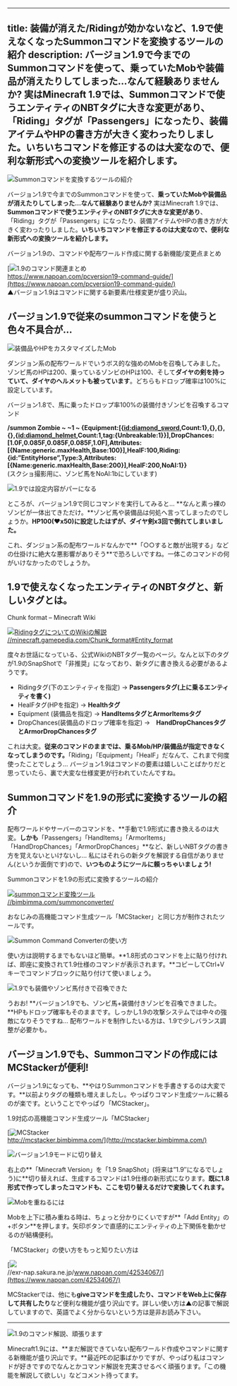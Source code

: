 
---
title: 装備が消えた/Ridingが効かないなど、1.9で使えなくなったSummonコマンドを変換するツールの紹介
description: バージョン1.9で今までのSummonコマンドを使って、乗っていたMobや装備品が消えたりしてしまった…なんて経験ありませんか? 実はMinecraft 1.9では、Summonコマンドで使うエンティティのNBTタグに大きな変更があり、「Riding」タグが「Passengers」になったり、装備アイテムやHPの書き方が大きく変わったりしました。いちいちコマンドを修正するのは大変なので、便利な新形式への変換ツールを紹介します。
---

![Summonコマンドを変換するツールの紹介](https://cdn-ak.f.st-hatena.com/images/fotolife/s/sasigume/20210208/20210208095729.png)

バージョン1.9で今までのSummonコマンドを使って、**乗っていたMobや装備品が消えたりしてしまった…なんて経験ありませんか?** 実はMinecraft 1.9では、**Summonコマンドで使うエンティティのNBTタグに大きな変更があり**、「Riding」タグが「Passengers」になったり、装備アイテムやHPの書き方が大きく変わったりしました。**いちいちコマンドを修正するのは大変なので、便利な新形式への変換ツールを紹介します。**

バージョン1.9の、コマンドや配布ワールド作成に関する新機能/変更点まとめ

[![1.9のコマンド関連まとめ](https://cdn-ak.f.st-hatena.com/images/fotolife/s/sasigume/20210208/20210208122409.png)  
https://www.napoan.com/pcversion19-command-guide/](https://www.napoan.com/pcversion19-command-guide/)  
▲バージョン1.9はコマンドに関する新要素/仕様変更が盛り沢山。

## バージョン1.9で従来のsummonコマンドを使うと色々不具合が…

![装備品やHPをカスタマイズしたMob](https://cdn-ak.f.st-hatena.com/images/fotolife/s/sasigume/20210208/20210208095620.png)

ダンジョン系の配布ワールドでいうボス的な強めのMobを召喚してみました。ゾンビ馬のHPは200、乗っているゾンビのHPは100、そして**ダイヤの剣を持っていて、ダイヤのヘルメットも被っています**。どちらもドロップ確率は100%に設定しています。

バージョン1.8で、馬に乗ったドロップ率100%の装備付きゾンビを召喚するコマンド

**/summon Zombie ~ ~1 ~ {Equipment:\[{[id:diamond\_sword](http://blog.hatena.ne.jp/diamond_sword/),Count:1},{},{},{},{[id:diamond\_helmet](http://blog.hatena.ne.jp/diamond_helmet/),Count:1,tag:{Unbreakable:1}}\],DropChances:\[1.0F,0.085F,0.085F,0.085F,1.0F\],Attributes:\[{Name:generic.maxHealth,Base:100}\],HealF:100,Riding:{id:”EntityHorse”,Type:3,Attributes:\[{Name:generic.maxHealth,Base:200}\],HealF:200,NoAI:1}}**  
(スクショ撮影用に、ゾンビ馬をNoAI:1bにしています)

![1.9では設定内容がパーになる](https://cdn-ak.f.st-hatena.com/images/fotolife/s/sasigume/20210208/20210208095933.png)

ところが、バージョン1.9で同じコマンドを実行してみると… **なんと素っ裸のゾンビが一体出てきただけ。**ゾンビ馬や装備品は何処へ言ってしまったのでしょうか。**HP100(♥x50)に設定したはずが、ダイヤ剣x3回で倒れてしまいました。**

これ、ダンジョン系の配布ワールドなんかで**「○○すると敵が出現する」などの仕掛けに絶大な悪影響がありそう**で恐ろしいですね。一体このコマンドの何がいけなかったのでしょうか。

## 1.9で使えなくなったエンティティのNBTタグと、新しいタグとは。

Chunk format – Minecraft Wiki

[![RidingタグについてのWikiの解説](https://cdn-ak.f.st-hatena.com/images/fotolife/s/sasigume/20210208/20210208111635.jpg)  
//minecraft.gamepedia.com/Chunk\_format#Entity\_format](http://minecraft.gamepedia.com/Chunk_format#Entity_format)

度々お世話になっている、公式WikiのNBTタグ一覧のページ。なんと以下のタグが1.9のSnapShotで「非推奨」になっており、新タグに書き換える必要があるようです。

*   Ridingタグ(下のエンティティを指定) → **Passengersタグ(上に乗るエンティティを書く)**
*   HealFタグ(HPを指定) → **Healthタグ**
*   Equipment (装備品を指定) → **HandItemsタグとArmorItemsタグ**
*   DropChances(装備品のドロップ確率を指定) →　**HandDropChancesタグとArmorDropChancesタグ**

これは大変。**従来のコマンドのままでは、乗るMob/HP/装備品が指定できなくなってしまうのです。**「Riding」「Equipment」「HealF」だなんて、これまで何度使ったことでしょう… バージョン1.9はコマンドの要素は嬉しいことばかりだと思っていたら、裏で大変な仕様変更が行われていたんですね。

## Summonコマンドを1.9の形式に変換するツールの紹介

配布ワールドやサーバーのコマンドを、**手動で1.9形式に書き換えるのは大変。**しかも**「Passengers」「HandItems」「ArmorItems」「HandDropChances」「ArmorDropChances」**など、新しいNBTタグの書き方を覚えないといけないし… 私にはそれらの新タグを解説する自信がありません(というか面倒です)ので、**いつものようにツールに頼っちゃいましょう!**

Summonコマンドを1.9の形式に変換するツールの紹介

[![summonコマンド変換ツール](https://cdn-ak.f.st-hatena.com/images/fotolife/s/sasigume/20210208/20210208100300.jpg)  
//bimbimma.com/summonconverter/](http://bimbimma.com/summonconverter/)

おなじみの高機能コマンド生成ツール「MCStacker」と同じ方が制作されたツールです。

![Summon Command Converterの使い方](https://cdn-ak.f.st-hatena.com/images/fotolife/s/sasigume/20210208/20210208100437.jpg)

使い方は説明するまでもないほど簡単。**1.8形式のコマンドを上に貼り付ければ、即座に変換されて1.9仕様のコマンドが表示されます。**コピーしてCtrl+Vキーでコマンドブロックに貼り付けて使いましょう。

![1.9でも装備やゾンビ馬付きで召喚できた](https://cdn-ak.f.st-hatena.com/images/fotolife/s/sasigume/20210208/20210208100429.png)

うおお! **バージョン1.9でも、ゾンビ馬+装備付きゾンビを召喚できました。**HPもドロップ確率もそのままです。しっかし1.9の攻撃システムでは中々の強敵になりそうですね… 配布ワールドを制作したいる方は、1.9で少しバランス調整が必要かも。

## バージョン1.9でも、Summonコマンドの作成にはMCStackerが便利!

バージョン1.9になっても、**やはりSummonコマンドを手書きするのは大変です。**以前よりタグの種類も増えましたし。やっぱりコマンド生成ツールに頼るのが楽です。ということでやっぱり「MCStacker」。

1.9対応の高機能コマンド生成ツール「MCStacker」

[![MCStacker](https://cdn-ak.f.st-hatena.com/images/fotolife/s/sasigume/20210208/20210208100303.jpg)  
http://mcstacker.bimbimma.com/](http://mcstacker.bimbimma.com/)

![バージョン1.9モードに切り替え](https://cdn-ak.f.st-hatena.com/images/fotolife/s/sasigume/20210208/20210208090804.jpg)

右上の**「Minecraft Version」を「1.9 SnapShot」(将来は”1.9″になるでしょう)に**切り替えれば、生成するコマンドは1.9仕様の新形式になります。**既に1.8形式で作ってしまったコマンドも、ここを切り替えるだけで変換してくれます。**

![Mobを重ねるには](https://cdn-ak.f.st-hatena.com/images/fotolife/s/sasigume/20210208/20210208111638.jpg)

Mobを上下に積み重ねる時は、ちょっと分かりにくいですが**「Add Entity」の+ボタン**を押します。矢印ボタンで直感的にエンティティの上下関係を動かせるのが結構便利。

「MCStacker」の使い方をもっと知りたい方は

[![](https://cdn-ak.f.st-hatena.com/images/fotolife/s/sasigume/20210208/20210208135321.png)  
//exr-nap.sakura.ne.jp/www.napoan.com/42534067/](https://www.napoan.com/42534067/)

MCStackerでは、他にも**giveコマンドを生成したり、コマンドをWeb上に保存して共有したり**など便利な機能が盛り沢山です。詳しい使い方は▲の記事で解説していますので、英語でよく分からないという方は是非お読み下さい。

---

![1.9のコマンド解説、頑張ります](https://cdn-ak.f.st-hatena.com/images/fotolife/s/sasigume/20210208/20210208095641.png)

Minecraft1.9には、**まだ解説できていない配布ワールド作成やコマンドに関する新機能が盛り沢山です。**最近PEの記事ばかりですが、やっぱり私はコマンドが好きですのでなんとかコマンド解説を充実させるべく頑張ります。「この機能を解説して欲しい」などコメント待ってます。
